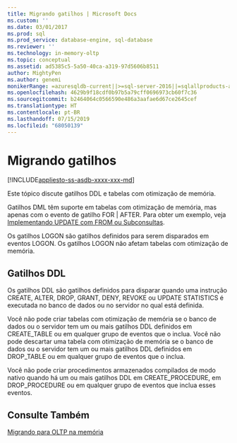 ```yaml
---
title: Migrando gatilhos | Microsoft Docs
ms.custom: ''
ms.date: 03/01/2017
ms.prod: sql
ms.prod_service: database-engine, sql-database
ms.reviewer: ''
ms.technology: in-memory-oltp
ms.topic: conceptual
ms.assetid: ad5385c5-5a50-40ca-a319-97d5606b8511
author: MightyPen
ms.author: genemi
monikerRange: =azuresqldb-current||>=sql-server-2016||=sqlallproducts-allversions||>=sql-server-linux-2017||=azuresqldb-mi-current
ms.openlocfilehash: 4629b9f18cdf0b97b5a79cff0696973cb60f7c36
ms.sourcegitcommit: b2464064c0566590e486a3aafae6d67ce2645cef
ms.translationtype: HT
ms.contentlocale: pt-BR
ms.lasthandoff: 07/15/2019
ms.locfileid: "68050139"
---
```

# <a name="migrating-triggers"></a>Migrando gatilhos
[!INCLUDE[appliesto-ss-asdb-xxxx-xxx-md](../../includes/appliesto-ss-asdb-xxxx-xxx-md.md)]

  Este tópico discute gatilhos DDL e tabelas com otimização de memória.  
  
 Gatilhos DML têm suporte em tabelas com otimização de memória, mas apenas com o evento de gatilho FOR | AFTER. Para obter um exemplo, veja [Implementando UPDATE com FROM ou Subconsultas](../../relational-databases/in-memory-oltp/implementing-update-with-from-or-subqueries.md). 
  
 Os gatilhos LOGON são gatilhos definidos para serem disparados em eventos LOGON. Os gatilhos LOGON não afetam tabelas com otimização de memória.  
  
## <a name="ddl-triggers"></a>Gatilhos DDL  
 Os gatilhos DDL são gatilhos definidos para disparar quando uma instrução CREATE, ALTER, DROP, GRANT, DENY, REVOKE ou UPDATE STATISTICS é executada no banco de dados ou no servidor no qual está definida.  
  
 Você não pode criar tabelas com otimização de memória se o banco de dados ou o servidor tem um ou mais gatilhos DDL definidos em CREATE_TABLE ou em qualquer grupo de eventos que o inclua. Você não pode descartar uma tabela com otimização de memória se o banco de dados ou o servidor tem um ou mais gatilhos DDL definidos em DROP_TABLE ou em qualquer grupo de eventos que o inclua.  
  
 Você não pode criar procedimentos armazenados compilados de modo nativo quando há um ou mais gatilhos DDL em CREATE_PROCEDURE, em DROP_PROCEDURE ou em qualquer grupo de eventos que inclua esses eventos.  
  
## <a name="see-also"></a>Consulte Também  
 [Migrando para OLTP na memória](../../relational-databases/in-memory-oltp/migrating-to-in-memory-oltp.md)  
  
  
